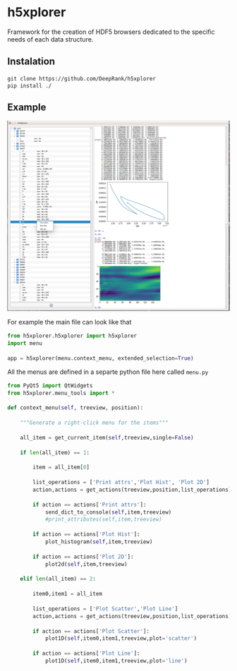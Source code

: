 # h5xplorer

Framework for the creation of HDF5 browsers dedicated to the specific needs of each data structure.

## Instalation

```
git clone https://github.com/DeepRank/h5xplorer
pip install ./
```

## Example


![alt-text](./h5x.png)

For example the main file can look like that

```python
from h5xplorer.h5xplorer import h5xplorer
import menu

app = h5xplorer(menu.context_menu, extended_selection=True)
```

All the menus are defined in a separte python file here called ```menu.py```

```python
from PyQt5 import QtWidgets
from h5xplorer.menu_tools import *

def context_menu(self, treeview, position):

    """Generate a right-click menu for the items"""

    all_item = get_current_item(self,treeview,single=False)

    if len(all_item) == 1:

        item = all_item[0]

        list_operations = ['Print attrs','Plot Hist', 'Plot 2D']
        action,actions = get_actions(treeview,position,list_operations)

        if action == actions['Print attrs']:
            send_dict_to_console(self,item,treeview)
            #print_attributes(self,item,treeview)

        if action == actions['Plot Hist']:
            plot_histogram(self,item,treeview)

        if action == actions['Plot 2D']:
            plot2d(self,item,treeview)

    elif len(all_item) == 2:

        item0,item1 = all_item

        list_operations = ['Plot Scatter','Plot Line']
        action,actions = get_actions(treeview,position,list_operations)

        if action == actions['Plot Scatter']:
            plot1D(self,item0,item1,treeview,plot='scatter')

        if action == actions['Plot Line']:
            plot1D(self,item0,item1,treeview,plot='line')

```
